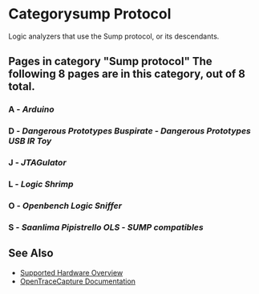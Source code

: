 # Categorysump Protocol
Logic analyzers that use the Sump protocol, or its descendants.
## Pages in category "Sump protocol" The following 8 pages are in this category, out of 8 total.
### A \- *Arduino*
### D \- *Dangerous Prototypes Buspirate* \- *Dangerous Prototypes USB IR Toy*
### J \- *JTAGulator*
### L \- *Logic Shrimp*
### O \- *Openbench Logic Sniffer*
### S \- *Saanlima Pipistrello OLS* \- *SUMP compatibles*
## See Also
- [Supported Hardware Overview](../supported-hardware.md)
- [OpenTraceCapture Documentation](../../opentracecapture/overview.md)
